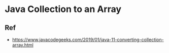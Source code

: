 # Java Collection to an Array


## Ref
* https://www.javacodegeeks.com/2019/01/java-11-converting-collection-array.html
